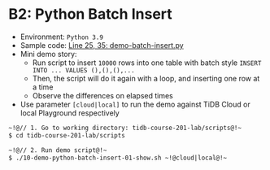 # B2: Python Batch Insert
+ Environment: `Python 3.9`
+ Sample code:
[Line 25, 35: demo-batch-insert.py](https://github.com/pingcap/tidb-course-201-lab/blob/master/scripts/demo-batch-insert.py)
+ Mini demo story:
  + Run script to insert `10000` rows into one table with batch style `INSERT INTO ... VALUES (),(),(),...`
  + Then, the script will do it again with a loop, and inserting one row at a time
  + Observe the differences on elapsed times
+ Use parameter `[cloud|local]` to run the demo against TiDB Cloud or local Playground respectively
```8
~!@// 1. Go to working directory: tidb-course-201-lab/scripts@!~
$ cd tidb-course-201-lab/scripts

~!@// 2. Run demo script@!~
$ ./10-demo-python-batch-insert-01-show.sh ~!@cloud|local@!~

```